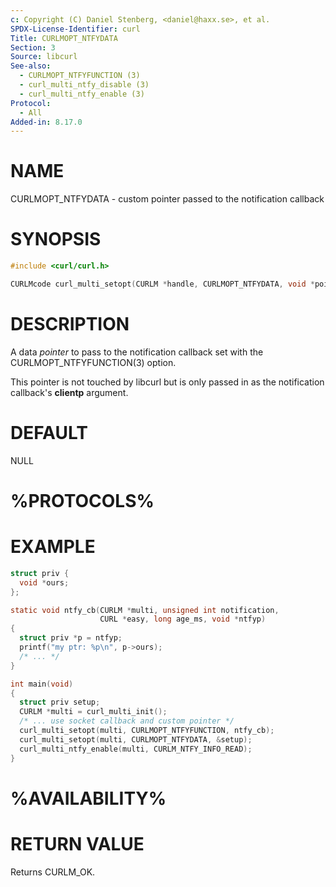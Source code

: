 ```yaml
---
c: Copyright (C) Daniel Stenberg, <daniel@haxx.se>, et al.
SPDX-License-Identifier: curl
Title: CURLMOPT_NTFYDATA
Section: 3
Source: libcurl
See-also:
  - CURLMOPT_NTFYFUNCTION (3)
  - curl_multi_ntfy_disable (3)
  - curl_multi_ntfy_enable (3)
Protocol:
  - All
Added-in: 8.17.0
---
```


# NAME

CURLMOPT_NTFYDATA - custom pointer passed to the notification callback

# SYNOPSIS

~~~c
#include <curl/curl.h>

CURLMcode curl_multi_setopt(CURLM *handle, CURLMOPT_NTFYDATA, void *pointer);
~~~

# DESCRIPTION

A data *pointer* to pass to the notification callback set with the
CURLMOPT_NTFYFUNCTION(3) option.

This pointer is not touched by libcurl but is only passed in as the
notification callback's **clientp** argument.

# DEFAULT

NULL

# %PROTOCOLS%

# EXAMPLE

~~~c
struct priv {
  void *ours;
};

static void ntfy_cb(CURLM *multi, unsigned int notification,
                    CURL *easy, long age_ms, void *ntfyp)
{
  struct priv *p = ntfyp;
  printf("my ptr: %p\n", p->ours);
  /* ... */
}

int main(void)
{
  struct priv setup;
  CURLM *multi = curl_multi_init();
  /* ... use socket callback and custom pointer */
  curl_multi_setopt(multi, CURLMOPT_NTFYFUNCTION, ntfy_cb);
  curl_multi_setopt(multi, CURLMOPT_NTFYDATA, &setup);
  curl_multi_ntfy_enable(multi, CURLM_NTFY_INFO_READ);
}
~~~

# %AVAILABILITY%

# RETURN VALUE

Returns CURLM_OK.
